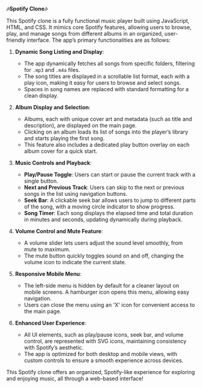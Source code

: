 **🎶Spotify Clone🎶**

This Spotify clone is a fully functional music player built using JavaScript, HTML, and CSS. It mimics core Spotify features, allowing users to browse, play, and manage songs from different albums in an organized, user-friendly interface. The app’s primary functionalities are as follows:

1. **Dynamic Song Listing and Display**:
   - The app dynamically fetches all songs from specific folders, filtering for `.mp3` and `.m4a` files.
   - The song titles are displayed in a scrollable list format, each with a play icon, making it easy for users to browse and select songs.
   - Spaces in song names are replaced with standard formatting for a clean display.

2. **Album Display and Selection**:
   - Albums, each with unique cover art and metadata (such as title and description), are displayed on the main page.
   - Clicking on an album loads its list of songs into the player’s library and starts playing the first song.
   - This feature also includes a dedicated play button overlay on each album cover for a quick start.

3. **Music Controls and Playback**:
   - **Play/Pause Toggle**: Users can start or pause the current track with a single button.
   - **Next and Previous Track**: Users can skip to the next or previous songs in the list using navigation buttons.
   - **Seek Bar**: A clickable seek bar allows users to jump to different parts of the song, with a moving circle indicator to show progress.
   - **Song Timer**: Each song displays the elapsed time and total duration in minutes and seconds, updating dynamically during playback.

4. **Volume Control and Mute Feature**:
   - A volume slider lets users adjust the sound level smoothly, from mute to maximum.
   - The mute button quickly toggles sound on and off, changing the volume icon to indicate the current state.

5. **Responsive Mobile Menu**:
   - The left-side menu is hidden by default for a cleaner layout on mobile screens. A hamburger icon opens this menu, allowing easy navigation.
   - Users can close the menu using an 'X' icon for convenient access to the main page.

6. **Enhanced User Experience**:
   - All UI elements, such as play/pause icons, seek bar, and volume control, are represented with SVG icons, maintaining consistency with Spotify’s aesthetic.
   - The app is optimized for both desktop and mobile views, with custom controls to ensure a smooth experience across devices.

This Spotify clone offers an organized, Spotify-like experience for exploring and enjoying music, all through a web-based interface!
